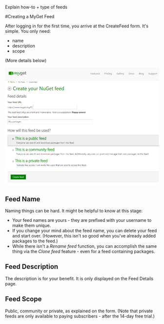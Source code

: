 Explain how-to + type of feeds

#Creating a MyGet Feed

After logging in for the first time, you arrive at the CreateFeed form. It's simple. You only need: 
* name 
* description
* scope

(More details below)

![](/assets/CreateFeedForm.PNG)

## Feed Name

Naming things can be hard. It might be helpful to know at this stage:
* Your feed names are yours - they are prefixed with your username to make them unique. 
* If you change your mind about the feed name, you can delete your feed and start over. (However, this isn't so good when you've already added packages to the feed.)
* While there isn't a _Rename feed_ function, you can accomplish the same thing via the _Clone feed_ feature - even for a feed containing packages. 

## Feed Description

The description is for your benefit. It is only displayed on the Feed Details page. 

## Feed Scope

Public, community or private, as explained on the form. (Note that private feeds are only available to paying subscribers - after the 14-day free trial.)

